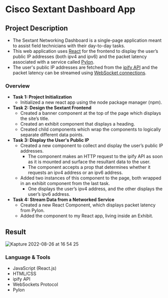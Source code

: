 # Cisco Sextant Dashboard App
## **Project Description**
- The Sextant Networking Dashboard is a single-page application meant to assist field technicians with their day-to-day tasks. 
- This web application uses <a href="https://github.com/facebook/create-react-app" target="_blank">React</a> for the frontend to display the user’s public IP addresses (both ipv4 and ipv6) and the packet latency associated with a service called <a href="https://www.npmjs.com/package/pylon" target="_blank">Pylon</a>. 
- The user's public IP addresses are fetched from the <a href="https://www.ipify.org/" target="_blank">ipify API</a> and the packet latency can be streamed using <a href="https://www.npmjs.com/package/websocket" target="_blank">WebSocket connections</a>.

### **Overview**

- **Task 1: Project Initialization**
  - Initialized a new react app using the node package manager (npm).
- **Task 2: Design the Sextant Frontend**
  - Created a banner component at the top of the page which displays the site’s title.
  - Created an exhibit component that displays a heading.
  - Created child components which wrap the components to logically separate different data points.
- **Task 3: Display the User's Public IP**
  - Created a new component to collect and display the user’s public IP addresses.
    - The component makes an HTTP request to the ipify API as soon as it is mounted and surface the resultant data to the user.
    - The component accepts a prop that determines whether it requests an ipv4 address or an ipv6 address.
  - Added two instances of this component to the page, both wrapped in an exhibit component from the last task.
    - One displays the user’s ipv4 address, and the other displays the user’s ipv6 address.
- **Task 4: Stream Data from a Networked Service**
  - Created a new React Component, which displays packet latency from Pylon.
  - Added the component to my React app, living inside an Exhibit.

## Result
![Kapture 2022-08-26 at 16 54 25](https://user-images.githubusercontent.com/94224903/187005244-ada3ab46-3745-40b3-88fd-c025f149af59.gif)


### Language **& Tools**

- JavaScript (React.js)
- HTML/CSS
- ipify API
- WebSockets Protocol
- Pylon
